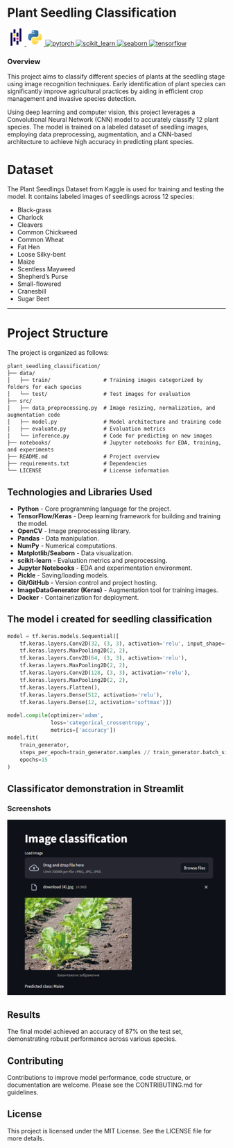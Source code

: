 # Plant Seedling Classification

<p align="left"> 
</a>   <a href="https://pandas.pydata.org/" target="_blank" rel="noreferrer"> <img src="https://raw.githubusercontent.com/devicons/devicon/2ae2a900d2f041da66e950e4d48052658d850630/icons/pandas/pandas-original.svg" alt="pandas" width="40" height="40"/> </a> 
</a> <a href="https://www.python.org" target="_blank" rel="noreferrer"> <img src="https://raw.githubusercontent.com/devicons/devicon/master/icons/python/python-original.svg" alt="python" width="40" height="40"/> </a> <a href="https://pytorch.org/" target="_blank" rel="noreferrer"> <img src="https://www.vectorlogo.zone/logos/pytorch/pytorch-icon.svg" alt="pytorch" width="40" height="40"/> </a> <a href="https://scikit-learn.org/" target="_blank" rel="noreferrer"> <img src="https://upload.wikimedia.org/wikipedia/commons/0/05/Scikit_learn_logo_small.svg" alt="scikit_learn" width="40" height="40"/> </a> <a href="https://seaborn.pydata.org/" target="_blank" rel="noreferrer"> <img src="https://seaborn.pydata.org/_images/logo-mark-lightbg.svg" alt="seaborn" width="40" height="40"/> </a> <a href="https://www.tensorflow.org" target="_blank" rel="noreferrer"> <img src="https://www.vectorlogo.zone/logos/tensorflow/tensorflow-icon.svg" alt="tensorflow" width="40" height="40"/> </a> </p>

### Overview
This project aims to classify different species of plants at the seedling stage using image recognition techniques. Early identification of plant species can significantly improve agricultural practices by aiding in efficient crop management and invasive species detection.

Using deep learning and computer vision, this project leverages a Convolutional Neural Network (CNN) model to accurately classify 12 plant species. The model is trained on a labeled dataset of seedling images, employing data preprocessing, augmentation, and a CNN-based architecture to achieve high accuracy in predicting plant species.
# Dataset
The Plant Seedlings Dataset from Kaggle is used for training and testing the model. It contains labeled images of seedlings across 12 species:
- Black-grass
- Charlock
- Cleavers
- Common Chickweed
- Common Wheat
- Fat Hen
- Loose Silky-bent
- Maize
- Scentless Mayweed
- Shepherd’s Purse
- Small-flowered
- Cranesbill
- Sugar Beet
___
# Project Structure
The project is organized as follows:
```
plant_seedling_classification/
├── data/
│   ├── train/                 # Training images categorized by folders for each species
│   └── test/                  # Test images for evaluation
├── src/
│   ├── data_preprocessing.py  # Image resizing, normalization, and augmentation code
│   ├── model.py               # Model architecture and training code
│   ├── evaluate.py            # Evaluation metrics
│   └── inference.py           # Code for predicting on new images
├── notebooks/                 # Jupyter notebooks for EDA, training, and experiments
├── README.md                  # Project overview
├── requirements.txt           # Dependencies
└── LICENSE                    # License information
```
## Technologies and Libraries Used

- **Python** - Core programming language for the project.
- **TensorFlow/Keras** - Deep learning framework for building and training the model.
- **OpenCV** - Image preprocessing library.
- **Pandas** - Data manipulation.
- **NumPy** - Numerical computations.
- **Matplotlib/Seaborn** - Data visualization.
- **scikit-learn** - Evaluation metrics and preprocessing.
- **Jupyter Notebooks** - EDA and experimentation environment.
- **Pickle** - Saving/loading models.
- **Git/GitHub** - Version control and project hosting.
- **ImageDataGenerator (Keras)** - Augmentation tool for training images.
- **Docker** - Containerization for deployment.
## The model i created for seedling classification
```python
model = tf.keras.models.Sequential([
    tf.keras.layers.Conv2D(32, (3, 3), activation='relu', input_shape=(150, 150, 3)),
    tf.keras.layers.MaxPooling2D(2, 2),
    tf.keras.layers.Conv2D(64, (3, 3), activation='relu'),
    tf.keras.layers.MaxPooling2D(2, 2),
    tf.keras.layers.Conv2D(128, (3, 3), activation='relu'),
    tf.keras.layers.MaxPooling2D(2, 2),
    tf.keras.layers.Flatten(),
    tf.keras.layers.Dense(512, activation='relu'),
    tf.keras.layers.Dense(12, activation='softmax')])
```
```python
model.compile(optimizer='adam',
              loss='categorical_crossentropy',
              metrics=['accuracy'])
model.fit(
    train_generator,
    steps_per_epoch=train_generator.samples // train_generator.batch_size,
    epochs=15 
)
```
## Classificator demonstration in Streamlit
### Screenshots
![Alt Text](/Screenshot%202024-11-01%20134733.png)
## Results
The final model achieved an accuracy of 87% on the test set, demonstrating robust performance across various species.
## Contributing
Contributions to improve model performance, code structure, or documentation are welcome. Please see the CONTRIBUTING.md for guidelines.

## License
This project is licensed under the MIT License. See the LICENSE file for more details.
